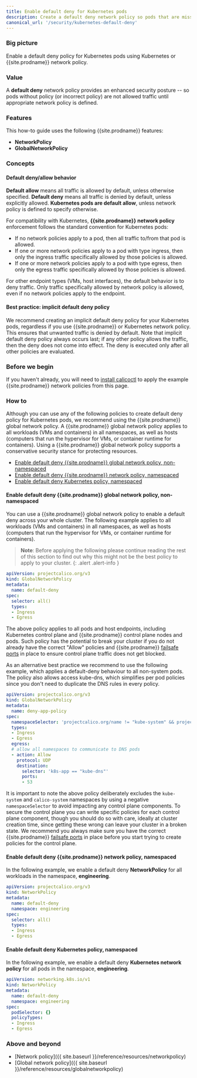 ```yaml
---
title: Enable default deny for Kubernetes pods
description: Create a default deny network policy so pods that are missing policy are not allowed traffic until appropriate network policy is defined.
canonical_url: '/security/kubernetes-default-deny'
---
```


### Big picture

Enable a default deny policy for Kubernetes pods using Kubernetes or {{site.prodname}} network policy.

### Value

A **default deny** network policy provides an enhanced security posture -- so pods without policy (or incorrect policy) are not allowed traffic until appropriate network policy is defined.

### Features

This how-to guide uses the following {{site.prodname}} features:
- **NetworkPolicy**
- **GlobalNetworkPolicy**

### Concepts

#### Default deny/allow behavior

**Default allow** means all traffic is allowed by default, unless otherwise specified. **Default deny** means all traffic is denied by default, unless explicitly allowed. **Kubernetes pods are default allow**, unless network policy is defined to specify otherwise.

For compatibility with Kubernetes, **{{site.prodname}} network policy** enforcement follows the standard convention for Kubernetes pods:
- If no network policies apply to a pod, then all traffic to/from that pod is allowed.
- If one or more network policies apply to a pod with type ingress, then only the ingress traffic specifically allowed by those policies is allowed.
- If one or more network policies apply to a pod with type egress, then only the egress traffic specifically allowed by those policies is allowed.

For other endpoint types (VMs, host interfaces), the default behavior is to deny traffic. Only traffic specifically allowed by network policy is allowed, even if no network policies apply to the endpoint.

#### Best practice: implicit default deny policy

We recommend creating an implicit default deny policy for your Kubernetes pods, regardless if you use {{site.prodname}} or Kubernetes network policy. This ensures that unwanted traffic is denied by default. Note that implicit default deny policy always occurs last; if any other policy allows the traffic, then the deny does not come into effect. The deny is executed only after all other policies are evaluated.

### Before we begin
If you haven't already, you will need to [install calicoctl]({{site.baseurl}}/getting-started/clis/calicoctl/install) to apply the example {{site.prodname}} network policies from this page.

### How to

Although you can use any of the following policies to create default deny policy for Kubernetes pods, we recommend using the {{site.prodname}} global network policy. A {{site.prodname}} global network policy applies to all workloads (VMs and containers) in all namespaces, as well as hosts (computers that run the hypervisor for VMs, or container runtime for containers). Using a {{site.prodname}} global network policy supports a conservative security stance for protecting resources.

- [Enable default deny {{site.prodname}} global network policy, non-namespaced](#enable-default-deny-calico-global-network-policy-non-namespaced)
- [Enable default deny {{site.prodname}} network policy, namespaced](#enable-default-deny-calico-network-policy-namespaced)
- [Enable default deny Kubernetes policy, namespaced](#enable-default-deny-Kubernetes-policy-namespaced)

#### Enable default deny {{site.prodname}} global network policy, non-namespaced

You can use a {{site.prodname}} global network policy to enable a default deny across your whole cluster. The following example applies to all workloads (VMs and containers) in all namespaces, as well as hosts (computers that run the hypervisor for VMs, or container runtime for containers).

> **Note**: Before applying the following please continue reading the rest of this section to find out why this might not be the best policy to apply to your cluster.
{: .alert .alert-info }

```yaml
apiVersion: projectcalico.org/v3
kind: GlobalNetworkPolicy
metadata:
  name: default-deny
spec:
  selector: all()
  types:
  - Ingress
  - Egress
```

The above policy applies to all pods and host endpoints, including Kubernetes control plane and {{site.prodname}} control plane nodes and pods.
Such policy has the potential to break your cluster if you do not already have the correct "Allow" policies and {{site.prodname}} [failsafe ports]({{site.baseurl}}/reference/felix/configuration) in place to ensure control plane traffic does not get blocked.

As an alternative best practice we recommend to use the following example, which applies a default-deny behaviour to all non-system pods. The policy
also allows access kube-dns, which simplifies per pod policies since you don't need to duplicate the DNS rules in every policy.

```yaml
apiVersion: projectcalico.org/v3
kind: GlobalNetworkPolicy
metadata:
  name: deny-app-policy
spec:
  namespaceSelector: 'projectcalico.org/name != "kube-system" && projectcalico.org/name != "calico-system"'
  types:
  - Ingress
  - Egress
  egress:
  # allow all namespaces to communicate to DNS pods
  - action: Allow
    protocol: UDP
    destination:
      selector: 'k8s-app == "kube-dns"'
      ports:
      - 53
```

It is important to note the above policy deliberately excludes the `kube-system` and `calico-system` namespaces by using a negative `namespaceSelector` to avoid impacting any control plane components. To secure the control plane you can write specific policies for each control plane component, though you should do so with care, ideally at cluster creation time, since getting these wrong can leave your cluster in a broken state. We recommend you always make sure you have the correct {{site.prodname}} [failsafe ports]({{site.baseurl}}/reference/felix/configuration) in place before you start trying to create policies for the control plane. 

#### Enable default deny {{site.prodname}} network policy, namespaced

In the following example, we enable a default deny **NetworkPolicy** for all workloads in the namespace, **engineering**.

```yaml
apiVersion: projectcalico.org/v3
kind: NetworkPolicy
metadata:
  name: default-deny
  namespace: engineering
spec:
  selector: all()
  types:
  - Ingress
  - Egress
```

#### Enable default deny Kubernetes policy, namespaced

In the following example, we enable a default deny **Kubernetes network policy** for all pods in the namespace, **engineering**.

```yaml
apiVersion: networking.k8s.io/v1
kind: NetworkPolicy
metadata:
  name: default-deny
  namespace: engineering
spec:
  podSelector: {}
  policyTypes:
  - Ingress
  - Egress
```

### Above and beyond

- [Network policy]({{ site.baseurl }}/reference/resources/networkpolicy)
- [Global network policy]({{ site.baseurl }}/reference/resources/globalnetworkpolicy)
